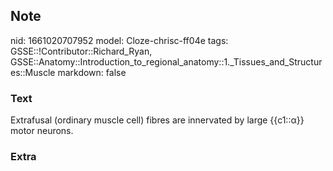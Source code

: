 ## Note
nid: 1661020707952
model: Cloze-chrisc-ff04e
tags: GSSE::!Contributor::Richard_Ryan, GSSE::Anatomy::Introduction_to_regional_anatomy::1._Tissues_and_Structures::Muscle
markdown: false

### Text
<div class='toggle'>
  Extrafusal (ordinary muscle cell) fibres are innervated by large
  {{c1::α}} motor neurons.
</div>

### Extra

